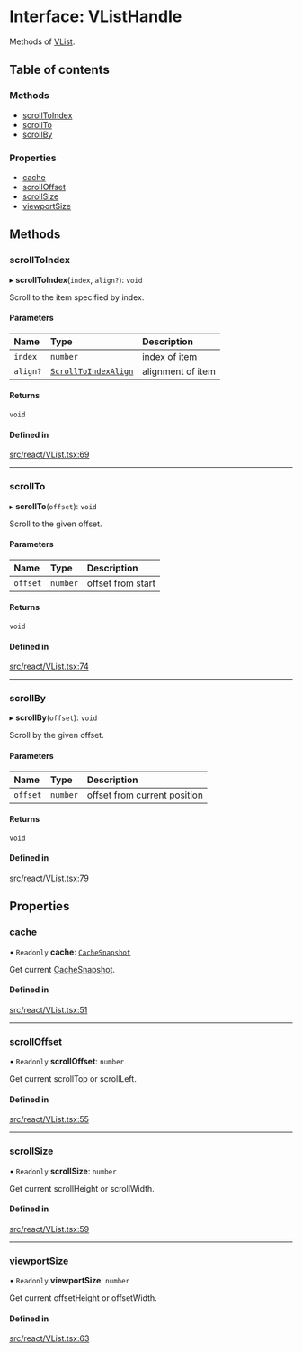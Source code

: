 # Interface: VListHandle

Methods of [VList](../API.md#vlist).

## Table of contents

### Methods

- [scrollToIndex](VListHandle.md#scrolltoindex)
- [scrollTo](VListHandle.md#scrollto)
- [scrollBy](VListHandle.md#scrollby)

### Properties

- [cache](VListHandle.md#cache)
- [scrollOffset](VListHandle.md#scrolloffset)
- [scrollSize](VListHandle.md#scrollsize)
- [viewportSize](VListHandle.md#viewportsize)

## Methods

### scrollToIndex

▸ **scrollToIndex**(`index`, `align?`): `void`

Scroll to the item specified by index.

#### Parameters

| Name | Type | Description |
| :------ | :------ | :------ |
| `index` | `number` | index of item |
| `align?` | [`ScrollToIndexAlign`](../API.md#scrolltoindexalign) | alignment of item |

#### Returns

`void`

#### Defined in

[src/react/VList.tsx:69](https://github.com/inokawa/virtua/blob/d011b3fe/src/react/VList.tsx#L69)

___

### scrollTo

▸ **scrollTo**(`offset`): `void`

Scroll to the given offset.

#### Parameters

| Name | Type | Description |
| :------ | :------ | :------ |
| `offset` | `number` | offset from start |

#### Returns

`void`

#### Defined in

[src/react/VList.tsx:74](https://github.com/inokawa/virtua/blob/d011b3fe/src/react/VList.tsx#L74)

___

### scrollBy

▸ **scrollBy**(`offset`): `void`

Scroll by the given offset.

#### Parameters

| Name | Type | Description |
| :------ | :------ | :------ |
| `offset` | `number` | offset from current position |

#### Returns

`void`

#### Defined in

[src/react/VList.tsx:79](https://github.com/inokawa/virtua/blob/d011b3fe/src/react/VList.tsx#L79)

## Properties

### cache

• `Readonly` **cache**: [`CacheSnapshot`](CacheSnapshot.md)

Get current [CacheSnapshot](CacheSnapshot.md).

#### Defined in

[src/react/VList.tsx:51](https://github.com/inokawa/virtua/blob/d011b3fe/src/react/VList.tsx#L51)

___

### scrollOffset

• `Readonly` **scrollOffset**: `number`

Get current scrollTop or scrollLeft.

#### Defined in

[src/react/VList.tsx:55](https://github.com/inokawa/virtua/blob/d011b3fe/src/react/VList.tsx#L55)

___

### scrollSize

• `Readonly` **scrollSize**: `number`

Get current scrollHeight or scrollWidth.

#### Defined in

[src/react/VList.tsx:59](https://github.com/inokawa/virtua/blob/d011b3fe/src/react/VList.tsx#L59)

___

### viewportSize

• `Readonly` **viewportSize**: `number`

Get current offsetHeight or offsetWidth.

#### Defined in

[src/react/VList.tsx:63](https://github.com/inokawa/virtua/blob/d011b3fe/src/react/VList.tsx#L63)
